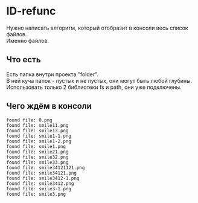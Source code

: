 # ID-refunc

Нужно написать алгоритм, который отобразит в консоли весь список файлов.  
Именно файлов.

## Что есть
Есть папка внутри проекта "folder".  
В ней куча папок - пустых и не пустых, они могут быть любой глубины.  
Использовать только 2 библиотеки fs и path, они уже подключены.

## Чего ждём в консоли 
```
found file: 0.png
found file: smile11.png
found file: smile13.png
found file: smile1-1.png
found file: smile1-2.png
found file: smile1.png
found file: smile21.png
found file: smile32.png
found file: smile33.png
found file: smile34121121.png
found file: smile34121.png
found file: smile3412-1.png
found file: smile3412.png
found file: smile3-1.png
found file: smile3.png
```
